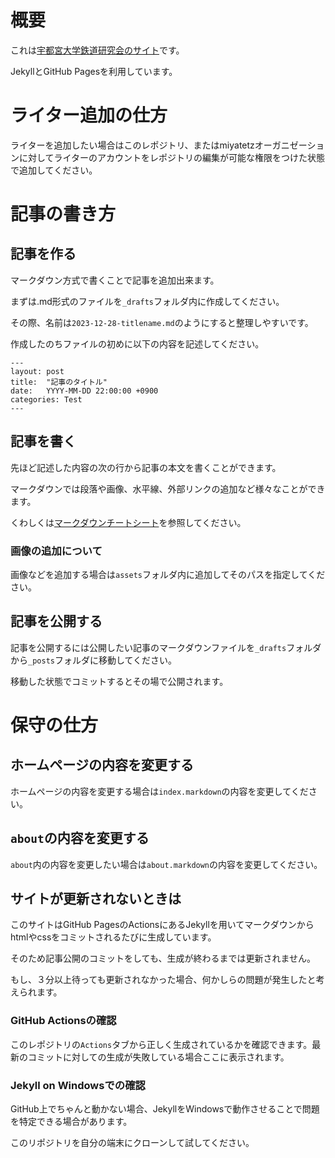 # 概要
これは[宇都宮大学鉄道研究会のサイト](https://miyatetz.github.io/miyaweb/)です。

JekyllとGitHub Pagesを利用しています。

# ライター追加の仕方
ライターを追加したい場合はこのレポジトリ、またはmiyatetzオーガニゼーションに対してライターのアカウントをレポジトリの編集が可能な権限をつけた状態で追加してください。

# 記事の書き方
## 記事を作る
マークダウン方式で書くことで記事を追加出来ます。

まずは.md形式のファイルを`_drafts`フォルダ内に作成してください。

その際、名前は`2023-12-28-titlename.md`のようにすると整理しやすいです。

作成したのちファイルの初めに以下の内容を記述してください。
```
---
layout: post
title:  "記事のタイトル"
date:   YYYY-MM-DD 22:00:00 +0900
categories: Test
---
```




## 記事を書く
先ほど記述した内容の次の行から記事の本文を書くことができます。

マークダウンでは段落や画像、水平線、外部リンクの追加など様々なことができます。

くわしくは[マークダウンチートシート](https://gist.github.com/mignonstyle/083c9e1651d7734f84c99b8cf49d57fa)を参照してください。

### 画像の追加について
画像などを追加する場合は`assets`フォルダ内に追加してそのパスを指定してください。

## 記事を公開する
記事を公開するには公開したい記事のマークダウンファイルを`_drafts`フォルダから`_posts`フォルダに移動してください。

移動した状態でコミットするとその場で公開されます。

# 保守の仕方
## ホームページの内容を変更する
ホームページの内容を変更する場合は`index.markdown`の内容を変更してください。

## `about`の内容を変更する
`about`内の内容を変更したい場合は`about.markdown`の内容を変更してください。

## サイトが更新されないときは
このサイトはGitHub PagesのActionsにあるJekyllを用いてマークダウンからhtmlやcssをコミットされるたびに生成しています。

そのため記事公開のコミットをしても、生成が終わるまでは更新されません。

もし、３分以上待っても更新されなかった場合、何かしらの問題が発生したと考えられます。

### GitHub Actionsの確認
このレポジトリの`Actions`タブから正しく生成されているかを確認できます。最新のコミットに対しての生成が失敗している場合ここに表示されます。

### Jekyll on Windowsでの確認
GitHub上でちゃんと動かない場合、JekyllをWindowsで動作させることで問題を特定できる場合があります。

このリポジトリを自分の端末にクローンして試してください。
